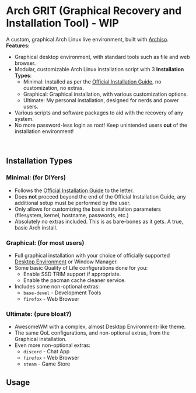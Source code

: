 # Arch GRIT (Graphical Recovery and Installation Tool) - WIP

A custom, graphical Arch Linux live environment, built with [Archiso](https://wiki.archlinux.org/index.php/Archiso).</br>
**Features:**
 - Graphical desktop environment, with standard tools such as file and web browser.
 - Modular, customizable Arch Linux installation script with 3 **Installation Types**:
    - Minimal: Installed as per the [Official Installation Guide](https://wiki.archlinux.org/index.php/Installation_guide), no customization, no extras.
    - Graphical: Graphical installation, with various customization options.
    - Ultimate: My personal installation, designed for nerds and power users.
 - Various scripts and software packages to aid with the recovery of any system.
 - No more password-less login as root! Keep unintended users **out** of the installation environment!
<br>

## Installation Types

### Minimal: (for DIYers)
 - Follows the [Official Installation Guide](https://wiki.archlinux.org/index.php/Installation_guide) to the letter.
 - Does **not** proceed beyond the end of the Official Installation Guide, any additional setup must be performed by the user.
 - Only allows for customizing the basic installation parameters (filesystem, kernel, hostname, passwords, etc.)
 - Absolutely no extras included. This is as bare-bones as it gets. A true, basic Arch install.

### Graphical: (for most users)
 - Full graphical installation with your choice of officially supported [Desktop Environment](https://wiki.archlinux.org/index.php/Desktop_environment#Officially_supported) or Window Manager.
 - Some basic Quality of Life configurations done for you:
    - Enable SSD TRIM support if appropriate.
    - Enable the pacman cache cleaner service.
 - Includes some non-optional extras:
    - `base-devel` - Development Tools
    - `firefox`    - Web Browser

### Ultimate: (pure bloat?)
 - AwesomeWM with a complex, almost Desktop Environment-like theme.
 - The same QoL configurations, and non-optional extras, from the Graphical installation.
 - Even more non-optional extras:
    - `discord` - Chat App
    - `firefox` - Web Browser
    - `steam`   - Game Store

## Usage
